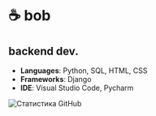 # :coffee: bob
## backend dev.
- **Languages**: Python, SQL, HTML, CSS
- **Frameworks**: Django
- **IDE**: Visual Studio Code, Pycharm

![Статистика GitHub](https://github-readme-stats.vercel.app/api?username=bob-d3v&show_icons=true&theme=dark)

